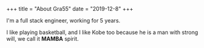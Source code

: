 +++
title = "About Gra55"
date = "2019-12-8"
+++

I'm a full stack engineer, working for 5 years.

I like playing basketball, and I like Kobe too because he is a man with strong will, we call it **MAMBA** spirit.
